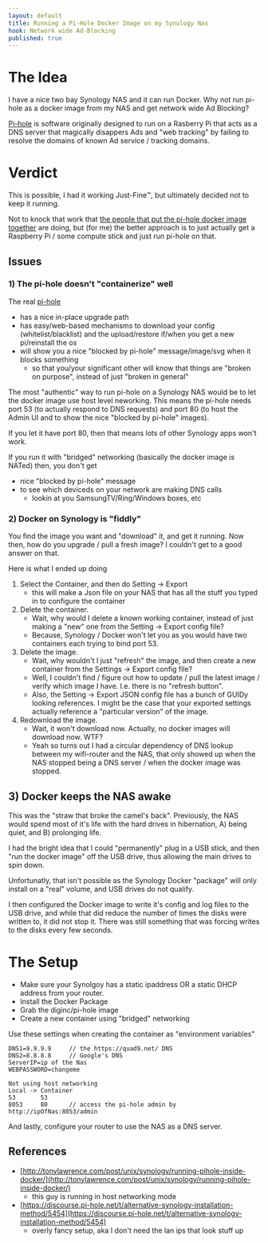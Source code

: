 ```yaml
---
layout: default
title: Running a Pi-Hole Docker Image on my Synology Nas
hook: Network wide Ad-Blocking
published: true
---
```

# The Idea

I have a nice two bay Synology NAS and it can run Docker.  Why not run pi-hole as a docker image from my NAS and get network wide Ad Blocking?

[Pi-hole](https://pi-hole.net/) is software originally designed to run on a Rasberry Pi that acts as a DNS server that magically disappers Ads and "web tracking" by failing to resolve the domains of known Ad service / tracking domains.

# Verdict

This is possible, I had it working Just-Fine™, but ultimately decided not to keep it running.

Not to knock that work that [the people that put the pi-hole docker image together](https://hub.docker.com/r/diginc/pi-hole/) are doing, but (for me) the better approach is to just actually get a Raspberry Pi / some compute stick and just run pi-hole on that.

## Issues

### 1) The pi-hole doesn't "containerize" well

The real [pi-hole](https://pi-hole.net/)
* has a nice in-place upgrade path
* has easy/web-based mechanisms to download your config (whitelist/blacklist) and the upload/restore if/when you get a new pi/reinstall the os
* will show you a nice "blocked by pi-hole" message/image/svg when it blocks something
   * so that you/your significant other will know that things are "broken on purpose", instead of just "broken in general"

The most "authentic" way to run pi-hole on a Synology NAS would be to let the docker image use host level neworking.  This means the pi-hole needs port 53 (to actually respond to DNS requests) and port 80 (to host the Admin UI and to show the nice "blocked by pi-hole" images).  

If you let it have port 80, then that means lots of other Synology apps won't work.

If you run it with "bridged" networking (basically the docker image is NATed) then, you don't get
* nice "blocked by pi-hole" message
* to see which deviceds on your network are making DNS calls
   * lookin at you SamsungTV/Ring/Windows boxes, etc

### 2) Docker on Synology is "fiddly"

You find the image you want and "download" it, and get it running.   Now then, how do you upgrade / pull a fresh image?  I couldn't get to a good answer on that.

Here is what I ended up doing
1. Select the Container, and then do Setting -> Export
    * this will make a Json file on your NAS that has all the stuff you typed in to configure the container
2. Delete the container.
    * Wait, why would I delete a known working container, instead of just making a "new" one from the Setting -> Export config file?
    * Because, Synology / Docker won't let you as you would have two containers each trying to bind port 53.
3. Delete the image.
    * Wait, why wouldn't I just "refresh" the image, and then create a new container from the Settings -> Export config file?
    * Well, I couldn't find / figure out how to update / pull the latest image / verify which image I have.   I.e. there is no "refresh button".
    * Also, the Setting -> Export JSON config file has a bunch of GUIDy looking references.   I might be the case that your exported settings actually reference a "particular version" of the image.   
4. Redownload the image.
    * Wait, it won't download now.   Actually, no docker images will download now.  WTF?
    * Yeah so turns out I had a circular dependency of DNS lookup between my wifi-router and the NAS, that only showed up when the NAS stopped being a DNS server / when the docker image was stopped.

## 3) Docker keeps the NAS awake

This was the "straw that broke the camel's back".  Previously, the NAS would spend most of it's life with the hard drives in hibernation, A) being quiet, and B) prolonging life.

I had the bright idea that I could "permanently" plug in a USB stick, and then "run the docker image" off the USB drive, thus allowing the main drives to spin down.

Unfortunatly, that isn't possible as the Synology Docker "package" will only install on a "real" volume, and USB drives do not qualify.

I then configured the Docker image to write it's config and log files to the USB drive, and while that did reduce the number of times the disks were written to, it did not stop it.  There was still something that was forcing writes to the disks every few seconds.

# The Setup

* Make sure your Synolgoy has a static ipaddress OR a static DHCP address from your router.
* Install the Docker Package
* Grab the diginc/pi-hole image
* Create a new container using "bridged" networking

Use these settings when creating the container as "environment variables"    
```
DNS1=9.9.9.9     // the https://quad9.net/ DNS
DNS2=8.8.8.8     // Google's DNS
ServerIP=ip of the Nas
WEBPASSWORD=changeme

Not using host networking
Local -> Container
53       53
8053     80      // access the pi-hole admin by http://ipOfNas:8053/admin
```

And lastly, configure your router to use the NAS as a DNS server.

## References

- [http://tonylawrence.com/post/unix/synology/running-pihole-inside-docker/](http://tonylawrence.com/post/unix/synology/running-pihole-inside-docker/)
    - this guy is running in host networking mode
- [https://discourse.pi-hole.net/t/alternative-synology-installation-method/5454](https://discourse.pi-hole.net/t/alternative-synology-installation-method/5454)
	- overly fancy setup, aka I don't need the lan ips that look stuff up

